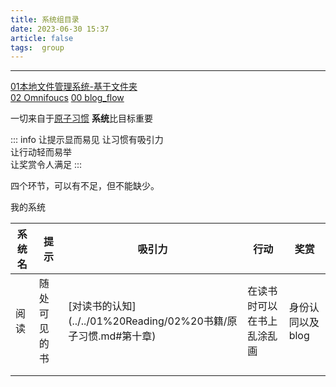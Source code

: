 ```yaml
---
title: 系统组目录
date: 2023-06-30 15:37
article: false
tags:  group
---
```

************
[01本地文件管理系统-基于文件夹](01本地文件管理系统-基于文件夹)  
[02 Omnifoucs](02%20Omnifoucs)
[00 blog_flow](00%20blog_flow/00%20blog_flow)



一切来自于[原子习惯](../../01%20Reading/02%20书籍/原子习惯)
**系统**比目标重要

::: info
让提示显而易见 
让习惯有吸引力  
让行动轻而易举  
让奖赏令人满足
:::

四个环节，可以有不足，但不能缺少。


我的系统

| 系统名 | 提示     | 吸引力                                         | 行动            | 奖赏         |
| --- | ------ | ------------------------------------------- | ------------- | ---------- |
| 阅读  | 随处可见的书 | [对读书的认知](../../01%20Reading/02%20书籍/原子习惯.md#第十章\) | 在读书时可以在书上乱涂乱画 | 身份认同以及blog |
|     |        |                                             |               |            |
|     |        |                                             |               |            |
